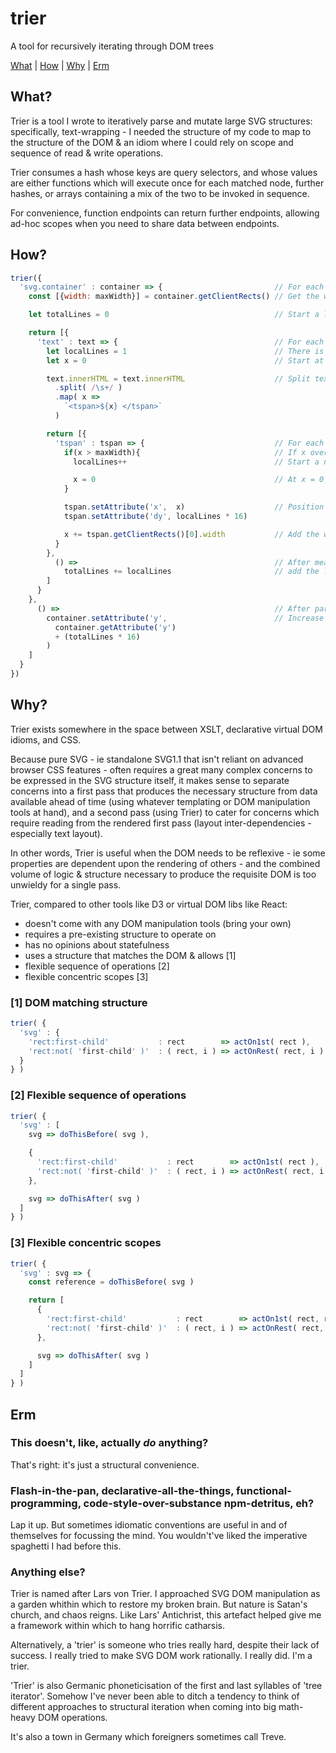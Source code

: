# trier

A tool for recursively iterating through DOM trees

[What](#what) | [How](#how) | [Why](#why) | [Erm](#erm)

## What?

Trier is a tool I wrote to iteratively parse and mutate large SVG structures: specifically, text-wrapping - I needed the structure of my code to map to the structure of the DOM & an idiom where I could rely on scope and sequence of read & write operations.

Trier consumes a hash whose keys are query selectors, and whose values are either functions which will execute once for each matched node, further hashes, or arrays containing a mix of the two to be invoked in sequence.

For convenience, function endpoints can return further endpoints, allowing ad-hoc scopes when you need to share data between endpoints.

## How?

```javascript
trier({
  'svg.container' : container => {                         // For each `svg.container`
    const [{width: maxWidth}] = container.getClientRects() // Get the width

    let totalLines = 0                                     // Start a line counter

    return [{
      'text' : text => {                                   // For each of its `text` nodes
        let localLines = 1                                 // There is at least one line
        let x = 0                                          // Start at x = 0

        text.innerHTML = text.innerHTML                    // Split text into words
          .split( /\s+/ )
          .map( x =>
            `<tspan>${x} </tspan>`
          )

        return [{
          'tspan' : tspan => {                             // For each of these
            if(x > maxWidth){                              // If x overflows the container,
              localLines++                                 // Start a new lines

              x = 0                                        // At x = 0
            }

            tspan.setAttribute('x',  x)                    // Position the word
            tspan.setAttribute('dy', localLines * 16)

            x += tspan.getClientRects()[0].width           // Add the word length to x
          }
        },
          () =>                                            // After measuring all words,
            totalLines += localLines                       // add the line count to total
        ]
      }
    },
      () =>                                                // After parsing each text node,
        container.setAttribute('y',                        // Increase container height accordingly
          container.getAttribute('y')
          + (totalLines * 16)
        )
    ]
  }
})
```

## Why?

Trier exists somewhere in the space between XSLT, declarative virtual DOM idioms, and CSS.

Because pure SVG - ie standalone SVG1.1 that isn't reliant on advanced browser CSS features - often requires a great many complex concerns to be expressed in the SVG structure itself, it makes sense to separate concerns into a first pass that produces the necessary structure from data available ahead of time (using whatever templating or DOM manipulation tools at hand), and a second pass (using Trier) to cater for concerns which require reading from the rendered first pass (layout inter-dependencies - especially text layout).

In other words, Trier is useful when the DOM needs to be reflexive - ie some properties are dependent upon the rendering of others - and the combined volume of logic & structure necessary to produce the requisite DOM is too unwieldy for a single pass.

Trier, compared to other tools like D3 or virtual DOM libs like React:
* doesn't come with any DOM manipulation tools (bring your own)
* requires a pre-existing structure to operate on
* has no opinions about statefulness
* uses a structure that matches the DOM & allows [1]
* flexible sequence of operations [2]
* flexible concentric scopes [3]

### [1] DOM matching structure

```javascript
trier( {
  'svg' : {
    'rect:first-child'           : rect        => actOn1st( rect ),
    'rect:not( 'first-child' )'  : ( rect, i ) => actOnRest( rect, i )
  }
} )
```

### [2] Flexible sequence of operations

```javascript
trier( {
  'svg' : [
    svg => doThisBefore( svg ),

    {
      'rect:first-child'           : rect        => actOn1st( rect ),
      'rect:not( 'first-child' )'  : ( rect, i ) => actOnRest( rect, i )
    },

    svg => doThisAfter( svg )
  ]
} )
```

### [3] Flexible concentric scopes

```javascript
trier( {
  'svg' : svg => {
    const reference = doThisBefore( svg )

    return [
      {
        'rect:first-child'           : rect        => actOn1st( rect, reference ),
        'rect:not( 'first-child' )'  : ( rect, i ) => actOnRest( rect, reference )
      },

      svg => doThisAfter( svg )
    ]
  ]
} )
```

## Erm

### This doesn't, like, actually *do* anything?

That's right: it's just a structural convenience.

### Flash-in-the-pan, declarative-all-the-things, functional-programming, code-style-over-substance npm-detritus, eh?

Lap it up. But sometimes idiomatic conventions are useful in and of themselves for focussing the mind. You wouldn't've liked the imperative spaghetti I had before this.

### Anything else?

Trier is named after Lars von Trier. I approached SVG DOM manipulation as a garden whithin which to restore my broken brain. But nature is Satan's church, and chaos reigns. Like Lars' Antichrist, this artefact helped give me a framework within which to hang horrific catharsis.

Alternatively, a 'trier' is someone who tries really hard, despite their lack of success. I really tried to make SVG DOM work rationally. I really did. I'm a trier.

'Trier' is also Germanic phoneticisation of the first and last syllables of 'tree iterator'. Somehow I've never been able to ditch a tendency to think of different approaches to structural iteration when coming into big math-heavy DOM operations.

It's also a town in Germany which foreigners sometimes call Treve.
